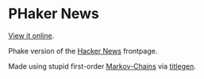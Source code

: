 # PHaker News

[View it online](http://namuol.github.io/phaker-news).

Phake version of the [Hacker News](http://news.ycombinator.com) frontpage.

Made using stupid first-order [Markov-Chains](http://en.wikipedia.org/wiki/Markov_chain) via [titlegen](http://github.com/namuol/titlegen).
